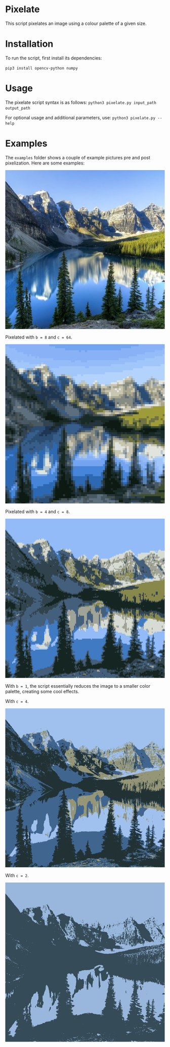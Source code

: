 # Pixelate

This script pixelates an image using a colour palette of a given size.

# Installation
To run the script, first install its dependencies:

`pip3 install opencv-python numpy`

# Usage
The pixelate script syntax is as follows:
`python3 pixelate.py input_path output_path`

For optional usage and additional parameters, use:
`python3 pixelate.py --help`

# Examples
The `examples` folder shows a couple of example pictures pre and post pixelization.
Here are some examples:

![Mountain lake](examples/lake.jpg)

Pixelated with `b = 8` and `c = 64`.

![Pixelated mountain lake with b = 8 and c = 64](examples/lake_pixelated_b8_c64.png)

Pixelated with `b = 4` and `c = 8`.

![Pixelated mountain lake with b = 4 and c = 8](examples/lake_pixelated_b4_c8.png)

With `b = 1`, the script essentially reduces the image to a smaller color palette, creating some cool effects.

With `c = 4`.

![Pixelated mountain lake with b = 1 and c = 4](examples/lake_pixelated_b1_c4.png)

With `c = 2`.

![Pixelated mountain lake with b = 1 and c = 2](examples/lake_pixelated_b1_c2.png)
